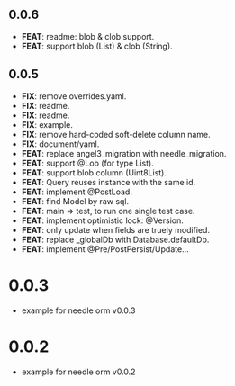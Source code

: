 ## 0.0.6

 - **FEAT**: readme: blob & clob support.
 - **FEAT**: support blob (List<int>) & clob (String).

## 0.0.5

 - **FIX**: remove overrides.yaml.
 - **FIX**: readme.
 - **FIX**: readme.
 - **FIX**: example.
 - **FIX**: remove hard-coded soft-delete column name.
 - **FIX**: document/yaml.
 - **FEAT**: replace angel3_migration with needle_migration.
 - **FEAT**: support @Lob (for type List<int>).
 - **FEAT**: support blob column (Uint8List).
 - **FEAT**: Query reuses instance with the same id.
 - **FEAT**: implement @PostLoad.
 - **FEAT**: find Model by raw sql.
 - **FEAT**: main => test, to run one single test case.
 - **FEAT**: implement optimistic lock: @Version.
 - **FEAT**: only update when fields are truely modified.
 - **FEAT**: replace _globalDb with Database.defaultDb.
 - **FEAT**: implement @Pre/PostPersist/Update...

# 0.0.3

* example for needle orm v0.0.3 

# 0.0.2

* example for needle orm v0.0.2 
